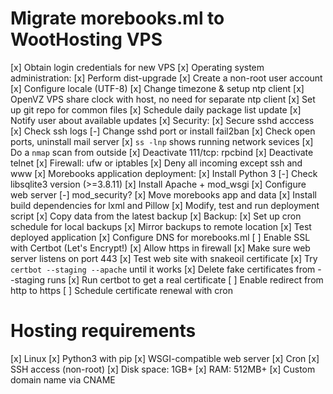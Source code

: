 # Migrate morebooks.ml to WootHosting VPS
[x] Obtain login credentials for new VPS
[x] Operating system administration:
    [x] Perform dist-upgrade
    [x] Create a non-root user account
    [x] Configure locale (UTF-8)
    [x] Change timezone & setup ntp client
        [x] OpenVZ VPS share clock with host, no need
            for separate ntp client
    [x] Set up git repo for common files
    [x] Schedule daily package list update
        [x] Notify user about available updates
[x] Security:
    [x] Secure sshd acccess
    [x] Check ssh logs
        [-] Change sshd port or install fail2ban
    [x] Check open ports, uninstall mail server
        [x] `ss -lnp` shows running network sevices
        [x] Do a `nmap` scan from outside
            [x] Deactivate 111/tcp: rpcbind
            [x] Deactivate telnet
    [x] Firewall: ufw or iptables
        [x] Deny all incoming except ssh and www
[x] Morebooks application deployment:
    [x] Install Python 3
    [-] Check libsqlite3 version (>=3.8.11)
    [x] Install Apache + mod_wsgi
    [x] Configure web server
        [-] mod_security?
    [x] Move morebooks app and data
        [x] Install build dependencies for lxml and Pillow
        [x] Modify, test and run deployment script
        [x] Copy data from the latest backup
[x] Backup:
    [x] Set up cron schedule for local backups
    [x] Mirror backups to remote location
[x] Test deployed application
[x] Configure DNS for morebooks.ml
[ ] Enable SSL with Certbot (Let's Encrypt!)
    [x] Allow https in firewall
    [x] Make sure web server listens on port 443
    [x] Test web site with snakeoil certificate
    [x] Try `certbot --staging --apache` until it works
    [x] Delete fake certificates from --staging runs
    [x] Run certbot to get a real certificate
    [ ] Enable redirect from http to https
    [ ] Schedule certificate renewal with cron


# Hosting requirements
[x] Linux
[x] Python3 with pip
[x] WSGI-compatible web server
[x] Cron
[x] SSH access (non-root)
[x] Disk space: 1GB+
[x] RAM: 512MB+
[x] Custom domain name via CNAME
